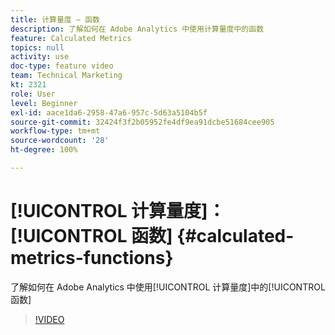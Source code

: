 ```yaml
---
title: 计算量度 — 函数
description: 了解如何在 Adobe Analytics 中使用计算量度中的函数
feature: Calculated Metrics
topics: null
activity: use
doc-type: feature video
team: Technical Marketing
kt: 2321
role: User
level: Beginner
exl-id: aace1da6-2958-47a6-957c-5d63a5104b5f
source-git-commit: 32424f3f2b05952fe4df9ea91dcbe51684cee905
workflow-type: tm+mt
source-wordcount: '28'
ht-degree: 100%

---
```


# [!UICONTROL 计算量度]：[!UICONTROL 函数] {#calculated-metrics-functions}

了解如何在 Adobe Analytics 中使用[!UICONTROL 计算量度]中的[!UICONTROL 函数]

>[!VIDEO](https://video.tv.adobe.com/v/25408/?quality=12)
